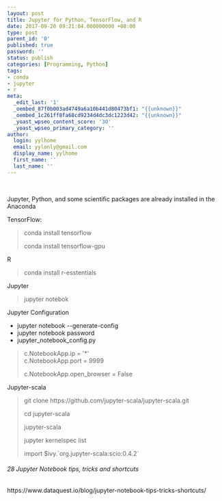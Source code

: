 ```yaml
---
layout: post
title: Jupyter for Python, TensorFlow, and R
date: 2017-09-20 09:21:04.000000000 +08:00
type: post
parent_id: '0'
published: true
password: ''
status: publish
categories: [Programming, Python]
tags:
- conda
- jupyter
- r
meta:
  _edit_last: '1'
  _oembed_87f0b003ad4749a6a10b441d80473bf1: "{{unknown}}"
  _oembed_1c261ff8fa68cd9234d4dc3dc1223d42: "{{unknown}}"
  _yoast_wpseo_content_score: '30'
  _yoast_wpseo_primary_category: ''
author:
  login: yylhome
  email: yylonly@gmail.com
  display_name: yylhome
  first_name: ''
  last_name: ''
---
```

<p>&nbsp;</p>
<p>Jupyter, Python, and some scientific packages are already installed in the Anaconda</p>
<p>TensorFlow:</p>
<blockquote><p>conda install tensorflow</p>
<p>conda install tensorflow-gpu</p></blockquote>
<p>R</p>
<blockquote><p>conda install r-esstentials</p></blockquote>
<p>Jupyter</p>
<blockquote><p>jupyter notebok</p></blockquote>
<p>Jupyter Configuration</p>
<ul>
<li>jupyter notebook --generate-config</li>
<li>jupyter notebook password</li>
<li>jupyter_notebook_config.py</li>
</ul>
<blockquote><p>c.NotebookApp.ip = '*'<br />
c.NotebookApp.port = 9999</p>
<p>c.NotebookApp.open_browser = False</p></blockquote>
<p>Jupyter-scala</p>
<blockquote><p>git clone https://github.com/jupyter-scala/jupyter-scala.git</p>
<p>cd jupyter-scala</p>
<p>jupyter-scala</p>
<p>jupyter kernelspec list</p>
<p>import $ivy.`org.jupyter-scala:scio:0.4.2`</p></blockquote>
<h6 class="post-title">28 Jupyter Notebook tips, tricks and shortcuts</h6>
<p>https://www.dataquest.io/blog/jupyter-notebook-tips-tricks-shortcuts/</p>
